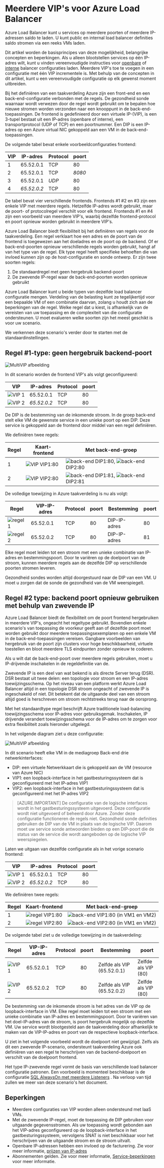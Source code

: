 <properties
   pageTitle="Meerdere VIP's voor Azure Load Balancer | Microsoft Azure"
   description="Overzicht van meerdere VIP's op Azure Load Balancer"
   services="load-balancer"
   documentationCenter="na"
   authors="chkuhtz"
   manager="narayan"
   editor=""
/>
<tags
   ms.service="load-balancer"
   ms.devlang="na"
   ms.topic="article"
   ms.tgt_pltfrm="na"
   ms.workload="infrastructure-services"
   ms.date="08/11/2016"
   ms.author="chkuhtz"
/>

# <a name="multiple-vips-for-azure-load-balancer"></a>Meerdere VIP's voor Azure Load Balancer

Azure Load Balancer kunt u services op meerdere poorten of meerdere IP-adressen saldo te laden. U kunt public en internal load balancer definities saldo stromen via een reeks VMs laden.

Dit artikel worden de basisprincipes van deze mogelijkheid, belangrijke concepten en beperkingen. Als u alleen blootstellen services op één IP-adres wilt, kunt u vinden vereenvoudigde instructies voor [openbare](load-balancer-get-started-internet-portal.md) of [interne](load-balancer-get-started-ilb-arm-portal.md) balancer configuraties laden. Meerdere VIP's toe te voegen in een configuratie met één VIP incrementele is. Met behulp van de concepten in dit artikel, kunt u een vereenvoudigde configuratie op elk gewenst moment uitbreiden.

Bij het definiëren van een taakverdeling Azure zijn een front-end en een back-end-configuratie verbonden met de regels. De gezondheid sonde waarnaar wordt verwezen door de regel wordt gebruikt om te bepalen hoe nieuwe stromen worden verzonden naar een knooppunt in de back-end-toepassingen. De frontend is gedefinieerd door een virtuele IP-(VIP), is een 3-tupel bestaat uit een IP-adres (openbare of interne), een transportprotocol (UDP of TCP) en een poortnummer. Een DIP is een IP-adres op een Azure virtual NIC gekoppeld aan een VM in de back-end-toepassingen.

De volgende tabel bevat enkele voorbeeldconfiguraties frontend:

| VIP | IP-adres | Protocol | poort |
|-----|------------|----------|------|
|1|65.52.0.1|TCP|80|
|2|65.52.0.1|TCP|_8080_|
|3|65.52.0.1|_UDP_|80|
|4|_65.52.0.2_|TCP|80|

De tabel bevat vier verschillende frontends. Frontends #1 #2 en #3 zijn een enkele VIP met meerdere regels. Hetzelfde IP-adres wordt gebruikt, maar de poort- of protocolregel verschilt voor elk frontend. Frontends #1 en #4 zijn een voorbeeld van meerdere VIP's, waarbij dezelfde frontend-protocol en poort opnieuw worden gebruikt in meerdere VIP's.

Azure Load Balancer biedt flexibiliteit bij het definiëren van regels voor de taakverdeling. Een regel verklaart hoe een adres en de poort van de frontend is toegewezen aan het doeladres en de poort op de backend. Of er back-end-poorten opnieuw verschillende regels worden gebruikt, hangt af van het type van de regel. Elk type regel heeft specifieke behoeften die van invloed kunnen zijn op de host-configuratie en sonde ontwerp. Er zijn twee soorten regels:

1. De standaardregel met geen hergebruik backend-poort
2. De zwevende IP-regel waar de back-end-poorten worden opnieuw gebruikt

Azure Load Balancer kunt u beide typen van dezelfde load balancer configuratie mengen. Verdeling van de belasting kunt ze tegelijkertijd voor een bepaalde VM of een combinatie daarvan, zolang u houdt zich aan de beperkingen van de regel. Welke regel dat u kiest, is afhankelijk van de vereisten van uw toepassing en de complexiteit van die configuratie ondersteunen. U moet evalueren welke soorten zijn het meest geschikt is voor uw scenario.

We verkennen deze scenario's verder door te starten met de standaardinstellingen.

## <a name="rule-type-1-no-backend-port-reuse"></a>Regel #1-type: geen hergebruik backend-poort

![MultiVIP afbeelding](./media/load-balancer-multivip-overview/load-balancer-multivip.png)

In dit scenario worden de frontend VIP's als volgt geconfigureerd:

| VIP | IP-adres | Protocol | poort |
|-----|------------|----------|------|
|![VIP](./media/load-balancer-multivip-overview/load-balancer-rule-green.png) 1|65.52.0.1|TCP|80|
|![VIP](./media/load-balancer-multivip-overview/load-balancer-rule-purple.png) 2|*65.52.0.2*|TCP|80|

De DIP is de bestemming van de inkomende stroom. In de groep back-end stelt elke VM de gewenste service in een unieke poort op een DIP. Deze service is gekoppeld aan de frontend door middel van een regel definiëren.

We definiëren twee regels:

| Regel | Kaart-frontend | Met back-end-groep |
|------|--------------|-----------------|
| 1 | ![VIP](./media/load-balancer-multivip-overview/load-balancer-rule-green.png) VIP1:80 | ![back-end](./media/load-balancer-multivip-overview/load-balancer-rule-green.png) DIP1:80, ![back-end](./media/load-balancer-multivip-overview/load-balancer-rule-green.png) DIP2:80 |
| 2 | ![VIP](./media/load-balancer-multivip-overview/load-balancer-rule-purple.png) VIP2:80 | ![back-end](./media/load-balancer-multivip-overview/load-balancer-rule-purple.png) DIP1:81, ![back-end](./media/load-balancer-multivip-overview/load-balancer-rule-purple.png) DIP2:81 |

De volledige toewijzing in Azure taakverdeling is nu als volgt:

| Regel | VIP-IP-adres | Protocol | poort | Bestemming | poort |
|------|----------------|----------|------|-----|------|
|![regel](./media/load-balancer-multivip-overview/load-balancer-rule-green.png) 1|65.52.0.1|TCP|80|DIP-IP-adres|80|
|![regel](./media/load-balancer-multivip-overview/load-balancer-rule-purple.png) 2|65.52.0.2|TCP|80|DIP-IP-adres|81|

Elke regel moet leiden tot een stroom met een unieke combinatie van IP-adres en bestemmingspoort. Door te variëren op de doelpoort van de stroom, kunnen meerdere regels aan de dezelfde DIP op verschillende poorten stromen leveren.

Gezondheid sondes worden altijd doorgestuurd naar de DIP van een VM. U moet u zorgen dat de sonde de gezondheid van de VM weerspiegelt.

## <a name="rule-type-2-backend-port-reuse-by-using-floating-ip"></a>Regel #2 type: backend poort opnieuw gebruiken met behulp van zwevende IP

Azure Load Balancer biedt de flexibiliteit om de poort frontend hergebruiken in meerdere VIP's, ongeacht het regeltype gebruikt. Bovendien enkele scenario's van toepassing de voorkeur geeft aan of dezelfde poort moet worden gebruikt door meerdere toepassingsexemplaren op een enkele VM in de back-end-toepassingen vereisen. Gangbare voorbeelden van hergebruik van de poort zijn clusters voor hoge beschikbaarheid, virtuele toestellen en bloot meerdere TLS eindpunten zonder opnieuw te coderen.

Als u wilt dat de back-end-poort over meerdere regels gebruiken, moet u IP-drijvende inschakelen in de regeldefinitie van de.

Zwevende IP is een deel van wat bekend is als directe Server terug (DSR). DSR bestaat uit twee delen: een topologie voor stroom en een IP-adres toewijzingsschema. Op het niveau van een platform werkt Azure Load Balancer altijd in een topologie DSR stroom ongeacht of zwevende IP is ingeschakeld of niet. Dit betekent dat de uitgaande deel van een stroom altijd goed is herschreven om stroom rechtstreeks terug naar de oorsprong.

Met het standaardtype regel beschrijft Azure traditionele load-balancing toewijzingsschema voor IP-adres voor gebruiksgemak. Inschakelen, IP drijvende verandert toewijzingsschema voor de IP-adres om te zorgen voor extra flexibiliteit zoals hieronder uitgelegd.

In het volgende diagram ziet u deze configuratie:

![MultiVIP afbeelding](./media/load-balancer-multivip-overview/load-balancer-multivip-dsr.png)

In dit scenario heeft elke VM in de mediagroep Back-end drie netwerkinterfaces:

* DIP: een virtuele Netwerkkaart die is gekoppeld aan de VM (resource van Azure NIC)
* VIP1: een loopback-interface in het gastbesturingssysteem dat is geconfigureerd met het IP-adres VIP1
* VIP2: een loopback-interface in het gastbesturingssysteem dat is geconfigureerd met het IP-adres VIP2

>[AZURE.IMPORTANT] De configuratie van de logische interfaces wordt in het gastbesturingssysteem uitgevoerd. Deze configuratie wordt niet uitgevoerd of beheerd door Azure. Zonder deze configuratie functioneren de regels niet. Gezondheid sonde definities gebruiken de DIP van de VM in plaats van de logische VIP. Daarom moet uw service sonde antwoorden bieden op een DIP-poort die de status van de service die wordt aangeboden op de logische VIP weerspiegelen.

Laten we uitgaan van dezelfde configuratie als in het vorige scenario frontend:

| VIP | IP-adres | Protocol | poort |
|-----|------------|----------|------|
|![VIP](./media/load-balancer-multivip-overview/load-balancer-rule-green.png) 1|65.52.0.1|TCP|80|
|![VIP](./media/load-balancer-multivip-overview/load-balancer-rule-purple.png) 2|*65.52.0.2*|TCP|80|

We definiëren twee regels:

| Regel | Kaart-frontend | Met back-end-groep |
|------|--------------|-----------------|
| 1 | ![regel](./media/load-balancer-multivip-overview/load-balancer-rule-green.png) VIP1:80 | ![back-end](./media/load-balancer-multivip-overview/load-balancer-rule-green.png) VIP1:80 (in VM1 en VM2) |
| 2 | ![regel](./media/load-balancer-multivip-overview/load-balancer-rule-purple.png) VIP2:80 | ![back-end](./media/load-balancer-multivip-overview/load-balancer-rule-purple.png) VIP2:80 (in VM1 en VM2) |

De volgende tabel ziet u de volledige toewijzing in de taakverdeling:

| Regel | VIP-IP-adres | Protocol | poort | Bestemming | poort |
|------|----------------|----------|------|-------------|------|
|![VIP](./media/load-balancer-multivip-overview/load-balancer-rule-green.png) 1|65.52.0.1|TCP|80|Zelfde als VIP (65.52.0.1)|Zelfde als VIP (80)|
|![VIP](./media/load-balancer-multivip-overview/load-balancer-rule-purple.png) 2|65.52.0.2|TCP|80|Zelfde als VIP (65.52.0.2)|Zelfde als VIP (80)|

De bestemming van de inkomende stroom is het adres van de VIP op de loopback-interface in VM. Elke regel moet leiden tot een stroom met een unieke combinatie van IP-adres en bestemmingspoort. Door te variëren van het doel-IP-adres van de stroom, is poort hergebruik mogelijk op dezelfde VM. Uw service wordt blootgesteld aan de taakverdeling door afhankelijk te maken van de VIP-IP-adres en poort van de respectieve loopback-interface.

U ziet in het volgende voorbeeld wordt de doelpoort niet gewijzigd. Zelfs als dit een zwevende IP-scenario, ondersteunt taakverdeling Azure ook definiëren van een regel te herschrijven van de backend-doelpoort en verschilt van de doelpoort frontend.

Het type IP-zwevende regel vormt de basis van verschillende load balancer configuratie patronen. Een voorbeeld is momenteel beschikbaar is de configuratie [SQL AlwaysOn met meerdere Listeners](../virtual-machines/virtual-machines-windows-portal-sql-ps-alwayson-int-listener.md) . Na verloop van tijd zullen we meer van deze scenario's het document.

## <a name="limitations"></a>Beperkingen

* Meerdere configuraties van VIP worden alleen ondersteund met IaaS VMs.
* Met de zwevende IP-regel, moet de toepassing de DIP gebruiken voor uitgaande gegevensstromen. Als uw toepassing wordt gebonden aan het VIP-adres geconfigureerd op de loopback-interface in het gastbesturingssysteem, vervolgens SNAT is niet beschikbaar voor het herschrijven van de uitgaande stroom en de stroom uitvalt.
* Openbare IP-adressen hebben een invloed op de facturering. Zie voor meer informatie, [prijzen van IP-adres](https://azure.microsoft.com/pricing/details/ip-addresses/)
* Abonnementen gelden. Zie voor meer informatie, [Service-beperkingen](../azure-subscription-service-limits.md#networking-limits) voor meer informatie.
